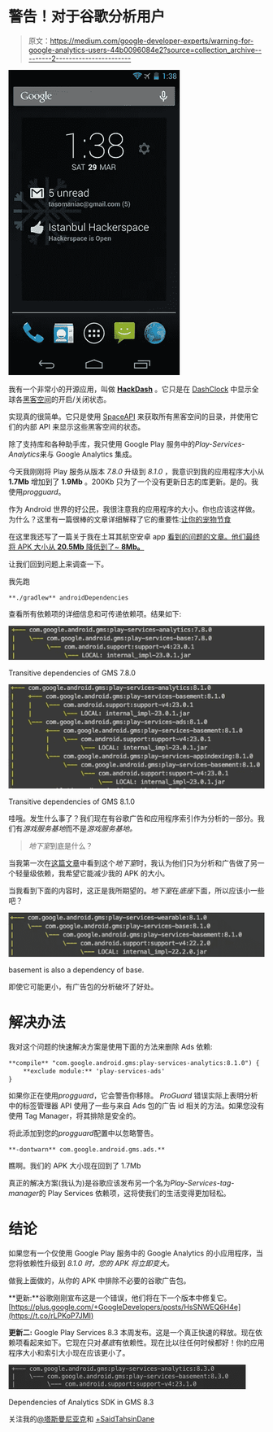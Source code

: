 # 警告！对于谷歌分析用户

> 原文：<https://medium.com/google-developer-experts/warning-for-google-analytics-users-44b0096084e2?source=collection_archive---------2----------------------->

![](img/2a9ef62a7086122d48ecf4ae4679930a.png)

我有一个非常小的开源应用，叫做 [**HackDash**](https://github.com/tasomaniac/spaceapi_dashclock) 。它只是在 [DashClock](https://play.google.com/store/apps/details?id=net.nurik.roman.dashclock&hl=en) 中显示全球各[黑客空间](http://hackerspaces.org/)的开启/关闭状态。

实现真的很简单。它只是使用 [SpaceAPI](http://spaceapi.net/) 来获取所有黑客空间的目录，并使用它们的内部 API 来显示这些黑客空间的状态。

除了支持库和各种助手库，我只使用 Google Play 服务中的*Play-Services-Analytics*来与 Google Analytics 集成。

今天我刚刚将 Play 服务从版本 *7.8.0* 升级到 *8.1.0* ，我意识到我的应用程序大小从 **1.7Mb** 增加到了 **1.9Mb** 。200Kb 只为了一个没有更新日志的库更新。是的。我使用*progguard*。

作为 Android 世界的好公民，我很注意我的应用程序的大小。你也应该这样做。为什么？这里有一篇很棒的文章详细解释了它的重要性:[让你的宠物节食](http://cyrilmottier.com/2014/08/26/putting-your-apks-on-diet/)

在这里我还写了一篇关于我在土耳其航空安卓 app [看到的问题的文章。他们最终将 APK 大小从 **20.5Mb** 降低到了~ **8Mb。**](http://blog.tasomaniac.com/baska-bir-acidan-ux-ve-thy-android-incelemesi/)

让我们回到问题上来调查一下。

我先跑

```
**./gradlew** androidDependencies
```

查看所有依赖项的详细信息和可传递依赖项。结果如下:

![](img/9883ed393de30a7630839f1bd25b33a4.png)

Transitive dependencies of GMS 7.8.0

![](img/7dc982fc16fdf784019d532130a357c3.png)

Transitive dependencies of GMS 8.1.0

哇哦。发生什么事了？我们现在有谷歌广告和应用程序索引作为分析的一部分。我们有*游戏服务基地*而不是*游戏服务基地。*

> *地下室*到底是什么？

当我第一次在[这篇文章](https://plus.google.com/+SebastianKaspari/posts/9LUZVJMnXeB)中看到这个*地下室*时，我认为他们只为分析和广告做了另一个轻量级依赖，我希望它能减少我的 APK 的大小。

当我看到下面的内容时，这正是我所期望的。*地下室*在*底座*下面，所以应该小一些吧？

![](img/fac656ee7963c1cb367f84d10efd1783.png)

basement is also a dependency of base.

即使它可能更小，有广告包的分析破坏了好处。

# 解决办法

我对这个问题的快速解决方案是使用下面的方法来删除 Ads 依赖:

```
**compile** "com.google.android.gms:play-services-analytics:8.1.0") {
    **exclude module:** 'play-services-ads'
}
```

如果你正在使用*progguard*，它会警告你移除。 *ProGuard* 错误实际上表明分析中的标签管理器 API 使用了一些与来自 Ads 包的广告 id 相关的方法。如果您没有使用 Tag Manager，将其排除是安全的。

将此添加到您的*progguard*配置中以忽略警告。

```
**-dontwarn** com.google.android.gms.ads.**
```

瞧啊。我们的 APK 大小现在回到了 1.7Mb

真正的解决方案(我认为)是谷歌应该发布另一个名为*Play-Services-tag-manager*的 Play Services 依赖项，这将使我们的生活变得更加轻松。

# 结论

如果您有一个仅使用 Google Play 服务中的 Google Analytics 的小应用程序，当您将依赖性升级到 *8.1.0 时，您的 APK 将立即变大。*

做我上面做的，从你的 APK 中排除不必要的谷歌广告包。

**更新:**谷歌刚刚宣布这是一个错误，他们将在下一个版本中修复它。[https://plus.google.com/+GoogleDevelopers/posts/HsSNWEQ6H4e](https://t.co/rLPKoP7JMI)

**更新二:** Google Play Services 8.3 本周发布。这是一个真正快速的释放。现在依赖项看起来如下。它现在只对*基底*有依赖性。现在比以往任何时候都好！你的应用程序大小和索引大小现在应该更小了。

![](img/fe47c261f4fbb56eb58d79d9c5be83a1.png)

Dependencies of Analytics SDK in GMS 8.3

关注我的[@塔斯曼尼亚克](https://twitter.com/tasomaniac)和 [+SaidTahsinDane](https://plus.google.com/+SaidTahsinDane/posts)